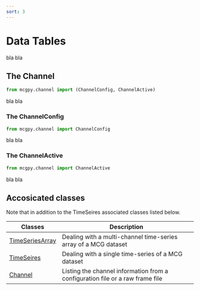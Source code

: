 ```yaml
---
sort: 3
---
```


# Data Tables

bla bla

## The Channel

```python
from mcgpy.channel import (ChannelConfig, ChannelActive)
```

bla bla

### The ChannelConfig

```python
from mcgpy.channel import ChannelConfig
```

bla bla

### The ChannelActive

```python
from mcgpy.channel import ChannelActive
```

bla bla

## Accosicated classes

Note that in addition to the TimeSeires associated classes listed below.

| Classes             | Description                   |
|---------------------|-------------------------------|
| [TimeSeriesArray]() | Dealing with a multi-channel time-series array of a MCG dataset | 
| [TimeSeires]()      | Dealing with a single time-series of a MCG dataset |
| [Channel]()   | Listing the channel information from a configuration file or a raw frame file |
